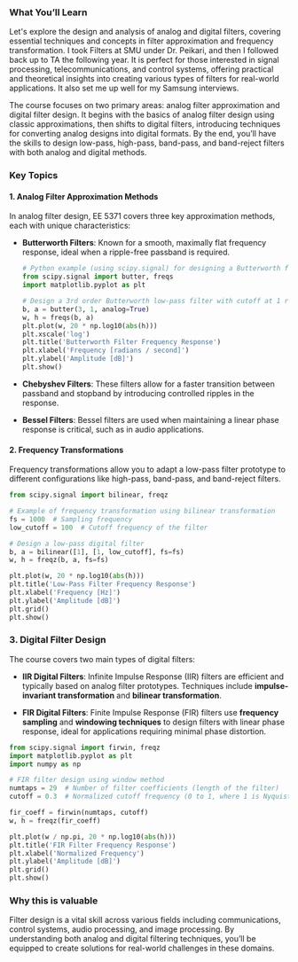 
### What You’ll Learn

Let's explore the design and analysis of analog and digital filters, covering essential techniques and concepts in filter approximation and frequency transformation. I took Filters at SMU under Dr. Peikari, and then I followed back up to TA the following year. It is perfect for those interested in signal processing, telecommunications, and control systems, offering practical and theoretical insights into creating various types of filters for real-world applications. It also set me up well for my Samsung interviews.

The course focuses on two primary areas: analog filter approximation and digital filter design. It begins with the basics of analog filter design using classic approximations, then shifts to digital filters, introducing techniques for converting analog designs into digital formats. By the end, you’ll have the skills to design low-pass, high-pass, band-pass, and band-reject filters with both analog and digital methods.

### Key Topics

#### 1. Analog Filter Approximation Methods

In analog filter design, EE 5371 covers three key approximation methods, each with unique characteristics:

- **Butterworth Filters**: Known for a smooth, maximally flat frequency response, ideal when a ripple-free passband is required.
  
    ```python
    # Python example (using scipy.signal) for designing a Butterworth filter
    from scipy.signal import butter, freqs
    import matplotlib.pyplot as plt

    # Design a 3rd order Butterworth low-pass filter with cutoff at 1 rad/s
    b, a = butter(3, 1, analog=True)
    w, h = freqs(b, a)
    plt.plot(w, 20 * np.log10(abs(h)))
    plt.xscale('log')
    plt.title('Butterworth Filter Frequency Response')
    plt.xlabel('Frequency [radians / second]')
    plt.ylabel('Amplitude [dB]')
    plt.show()
    ```

- **Chebyshev Filters**: These filters allow for a faster transition between passband and stopband by introducing controlled ripples in the response.

- **Bessel Filters**: Bessel filters are used when maintaining a linear phase response is critical, such as in audio applications.

#### 2. Frequency Transformations

Frequency transformations allow you to adapt a low-pass filter prototype to different configurations like high-pass, band-pass, and band-reject filters.

```python
from scipy.signal import bilinear, freqz

# Example of frequency transformation using bilinear transformation
fs = 1000  # Sampling frequency
low_cutoff = 100  # Cutoff frequency of the filter

# Design a low-pass digital filter
b, a = bilinear([1], [1, low_cutoff], fs=fs)
w, h = freqz(b, a, fs=fs)

plt.plot(w, 20 * np.log10(abs(h)))
plt.title('Low-Pass Filter Frequency Response')
plt.xlabel('Frequency [Hz]')
plt.ylabel('Amplitude [dB]')
plt.grid()
plt.show()
```
### 3. Digital Filter Design

The course covers two main types of digital filters:

- **IIR Digital Filters**: Infinite Impulse Response (IIR) filters are efficient and typically based on analog filter prototypes. Techniques include **impulse-invariant transformation** and **bilinear transformation**.

- **FIR Digital Filters**: Finite Impulse Response (FIR) filters use **frequency sampling** and **windowing techniques** to design filters with linear phase response, ideal for applications requiring minimal phase distortion.

```python
from scipy.signal import firwin, freqz
import matplotlib.pyplot as plt
import numpy as np

# FIR filter design using window method
numtaps = 29  # Number of filter coefficients (length of the filter)
cutoff = 0.3  # Normalized cutoff frequency (0 to 1, where 1 is Nyquist)

fir_coeff = firwin(numtaps, cutoff)
w, h = freqz(fir_coeff)

plt.plot(w / np.pi, 20 * np.log10(abs(h)))
plt.title('FIR Filter Frequency Response')
plt.xlabel('Normalized Frequency')
plt.ylabel('Amplitude [dB]')
plt.grid()
plt.show()
``` 
### Why this is valuable
Filter design is a vital skill across various fields including communications, control systems, audio processing, and image processing. By understanding both analog and digital filtering techniques, you’ll be equipped to create solutions for real-world challenges in these domains.
